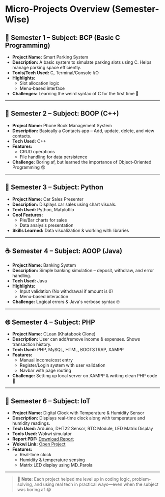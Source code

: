 # Micro-Projects Overview (Semester-Wise)

## 📘 Semester 1 – Subject: BCP (Basic C Programming)
- **Project Name:** Smart Parking System
- **Description:** A basic system to simulate parking slots using C. Helps manage parking space efficiently.
- **Tools/Tech Used:** C, Terminal/Console I/O
- **Highlights:**
  - Slot allocation logic
  - Menu-based interface
- **Challenges:** Learning the weird syntax of C for the first time 🥴

---

## 📙 Semester 2 – Subject: BOOP (C++)
- **Project Name:** Phone Book Management System
- **Description:** Basically a Contacts app – Add, update, delete, and view contacts.
- **Tech Used:** C++
- **Features:**
  - CRUD operations
  - File handling for data persistence
- **Challenge:** Boring af, but learned the importance of Object-Oriented Programming 😵

---

## 🐍 Semester 3 – Subject: Python
- **Project Name:** Car Sales Presenter
- **Description:** Displays car sales using chart visuals.
- **Tech Used:** Python, Matplotlib
- **Cool Features:**
  - Pie/Bar charts for sales
  - Data analysis presentation
- **Skills Learned:** Data visualization & working with libraries

---

## ☕ Semester 4 – Subject: AOOP (Java)
- **Project Name:** Banking System
- **Description:** Simple banking simulation – deposit, withdraw, and error handling.
- **Tech Used:** Java
- **Highlights:**
  - Input validation (No withdrawal if amount is 0)
  - Menu-based interaction
- **Challenge:** Logical errors & Java's verbose syntax 🙄

---

## 🌐 Semester 4 – Subject: PHP
- **Project Name:** CLoan (Khatabook Clone)
- **Description:** User can add/remove income & expenses. Shows transaction history.
- **Tech Used:** PHP, MySQL, HTML, BOOTSTRAP, XAMPP
- **Features:**
  - Manual income/cost entry
  - Register/Login system with user validation
  - Navbar with page routing
- **Challenge:** Setting up local server on XAMPP & writing clean PHP code 🥵

---

## 🔌 Semester 6 – Subject: IoT
- **Project Name:** Digital Clock with Temperature & Humidity Sensor
- **Description:** Displays real-time clock along with temperature and humidity readings.
- **Tech Used:** Arduino, DHT22 Sensor, RTC Module, LED Matrix Display
- **Tools Used:** Wokwi simulator
- **Report PDF:** [Download Report](https://drive.google.com/file/d/10ldLSC0CY8078Bp4CQ-vFBzzRQoT96Uf/view?usp=sharing)
- **Wokwi Link:** [Open Project](https://wokwi.com/projects/428946624647462913)
- **Features:**
  - Real-time clock
  - Humidity & temperature sensing
  - Matrix LED display using MD_Parola

---

> 🧠 **Note:** Each project helped me level up in coding logic, problem-solving, and using real tech in practical ways—even when the subject was boring af 😂
